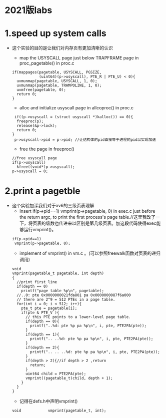 # 2021版labs
# 1.speed up system calls
+ 这个实验的目的是让我们对内存页有更加清晰的认识
  
  - map the USYSCALL page just below TRAPFRAME page in proc_pagetable() in proc.c
  ```
  if(mappages(pagetable, USYSCALL, PGSIZE,
              (uint64)(p->usyscall), PTE_R | PTE_U) < 0){
    uvmunmap(pagetable, USYSCALL, 1, 0);
    uvmunmap(pagetable, TRAMPOLINE, 1, 0);
    uvmfree(pagetable, 0);
    return 0;
  }
  ```
  - alloc and initialize usyscall page in allcoproc() in proc.c 
  ```
   if((p->usyscall = (struct usyscall *)kalloc()) == 0){
    freeproc(p);
    release(&p->lock);
    return 0;
  }
   p->usyscall->pid = p->pid; //让结构体的pid直接等于进程的pid以实现加速
  ```
  - free the page in freeproc()
  ```
  //free usyscall page
  if(p->usyscall)
    kfree((void*)p->usyscall);
  p->usyscall = 0;
  ```

# 2.print a pagetble
+ 这个实验加深我们对于xv6的三级页表理解
  - Insert if(p->pid==1) vmprint(p->pagetable, 0) in exec.c just before the return argc, to print the first process's page table.//这里我改了一下，将页表的级数也传进来以区别是第几级页表。加这段代码使得exec能够运行vmprint()。
  ```
  if(p->pid==1)
   vmprint(p->pagetable, 0);
  ```
  - implement of vmprint() in vm.c 。(可以参照freewalk函数对页表的递归调用)
  ```
  void
  vmprint(pagetable_t pagetable, int depth)
  {
    //print first line
    if(depth == 0)
      printf("page table %p\n", pagetable);
    //..0: pte 0x0000000021fda801 pa 0x0000000087f6a000
    // there are 2^9 = 512 PTEs in a page table.
    for(int i = 0; i < 512; i++){
      pte_t pte = pagetable[i];
      if(pte & PTE_V ){
        // this PTE points to a lower-level page table.
        if(depth == 0){
          printf("..%d: pte %p pa %p\n", i, pte, PTE2PA(pte));
        }
        if(depth == 1){
          printf(".. ..%d: pte %p pa %p\n", i, pte, PTE2PA(pte));
        }
        if(depth == 2){
          printf(".. .. ..%d: pte %p pa %p\n", i, pte, PTE2PA(pte));
        }
        if(depth > 2){//if depth > 2 ,return
          return;
        }
        uint64 child = PTE2PA(pte);
        vmprint((pagetable_t)child, depth + 1);
      }
    }
  }
  ```
  - 记得在defs.h中声明vmprint()
  ```
  void            vmprint(pagetable_t, int);
  ```